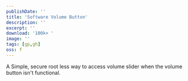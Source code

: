 ```yaml
---
publishDate: ''
title: 'Software Volume Button'
description: ''
excerpt: ''
download: '100k+ '
image: ''
tags: [gp,gh]
oss: f
---
```


A Simple, secure root less way to access volume slider when the volume button isn't functional.